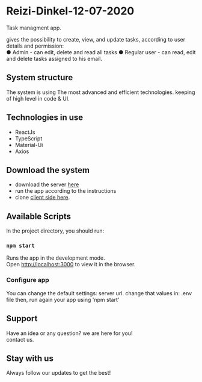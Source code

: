 # Reizi-Dinkel-12-07-2020 

Task managment app.<br />

gives the possibility to create, view, and update tasks, according to user details and permission:  
 ● Admin - can edit, delete and read all tasks 
 ● Regular user - can read, edit and delete tasks assigned to his email.
 
## System structure 
The system is using The most advanced and efficient technologies. keeping of high level in code & UI.

## Technologies in use 
 * ReactJs
 * TypeScript
 * Material-Ui
 * Axios

## Download the system 
*  download the server [here](https://github.com/ReiziDinkel/Reizi-Dinkel-12-07-2020/tree/master/%E2%80%8F%E2%80%8FTasksServer) 
*  run the app according to the instructions
*  clone [client side here](https://github.com/ReiziDinkel/Reizi-Dinkel-12-07-2020/tree/master/%E2%80%8FTasksClient).

## Available Scripts
In the project directory, you should run:

### `npm start`

Runs the app in the development mode.<br />
Open [http://localhost:3000](http://localhost:3000) to view it in the browser.

### Configure app
You can change the default settings: server url. 
change that values in: .env file
then, run again your app using 'npm start' 

## Support 
Have an idea or any question? we are here for you! <br /> 
contact us.

## Stay with us 
Always follow our updates to get the best!
